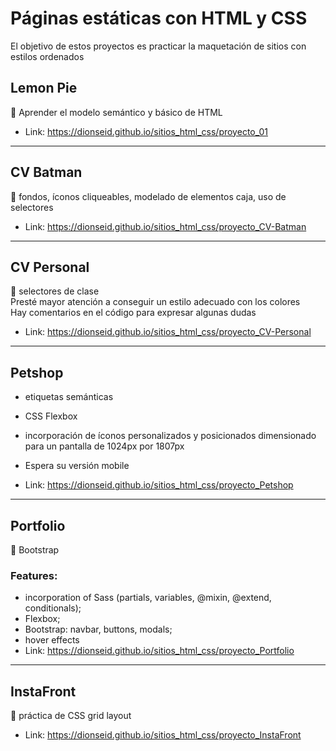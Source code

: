# Páginas estáticas con HTML y CSS

El objetivo de estos proyectos es practicar la maquetación de sitios con estilos ordenados

## Lemon Pie

🚩 Aprender el modelo semántico y básico de HTML

- Link: https://dionseid.github.io/sitios_html_css/proyecto_01
<hr/>

## CV Batman

🚩 fondos, íconos cliqueables, modelado de elementos caja, uso de selectores

- Link: https://dionseid.github.io/sitios_html_css/proyecto_CV-Batman
<hr/>

## CV Personal

🚩 selectores de clase<br>
Presté mayor atención a conseguir un estilo adecuado con los colores<br>
Hay comentarios en el código para expresar algunas dudas

- Link: https://dionseid.github.io/sitios_html_css/proyecto_CV-Personal
<hr/>

## Petshop

- etiquetas semánticas
- CSS Flexbox
- incorporación de íconos personalizados y posicionados
  dimensionado para un pantalla de 1024px por 1807px
- Espera su versión mobile

- Link: https://dionseid.github.io/sitios_html_css/proyecto_Petshop
<hr/>

## Portfolio

🚩 Bootstrap

### Features:

- incorporation of Sass (partials, variables, @mixin, @extend, conditionals);
- Flexbox;
- Bootstrap: navbar, buttons, modals;
- hover effects
  <br>
- Link: https://dionseid.github.io/sitios_html_css/proyecto_Portfolio
<hr/>

## InstaFront

🚩 práctica de CSS grid layout

- Link: https://dionseid.github.io/sitios_html_css/proyecto_InstaFront
